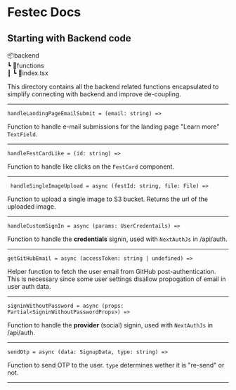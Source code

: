 # Festec Docs

## **Starting with Backend code**

📦backend  
┗ 📂functions  
┃ ┗ 📜index.tsx

This directory contains all the backend related functions encapsulated to simplify connecting with backend and improve de-coupling.

---

`handleLandingPageEmailSubmit = (email: string) =>`

Function to handle e-mail submissions for the landing page "Learn more" `TextField`.

---

`handleFestCardLike = (id: string) =>`

Function to handle like clicks on the `FestCard` component.

---

` handleSingleImageUpload = async (festId: string, file: File) =>`

Function to upload a single image to S3 bucket. Returns the url of the uploaded image.

---

`handleCustomSignIn = async (params: UserCredentails) =>`

Function to handle the **credentials** signin, used with `NextAuthJs` in /api/auth.

---

`getGitHubEmail = async (accessToken: string | undefined) =>`

Helper function to fetch the user email from GitHub post-authentication. This is necessary since some user settings disallow propogation of email in user auth data.

---

`signinWithoutPassword = async (props: Partial<SigninWithoutPasswordProps>) =>`

Function to handle the **provider** (social) signin, used with `NextAuthJs` in /api/auth.

---

`sendOtp = async (data: SignupData, type: string) =>`

Function to send OTP to the user. `type` determines wether it is "re-send" or not.

---
